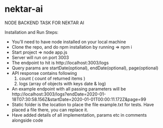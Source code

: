# nektar-ai

NODE BACKEND TASK FOR NEKTAR AI

Installation and Run Steps:

- You'll need to have node installed on your local machine
- Clone the repo, and do npm installation by running => npm i
- Start project => node app.js
- Server will run on port 3003
- The endpoint to hit is http://localhost:3003/logs
- Query params are startDate(optional), endDate(optional), page(optional)
- API response contains following
  1. count ( count of returned items )
  2. logs (array of objects with keys date & log)
- An example endpoint with all passing parameters will be http://localhost:3003/logs?endDate=2020-01-18T07:30:58.156Z&startDate=2020-01-01T00:00:11.172Z&page=99
- Static folder is the location to place the file example.txt for tests. Have placed a file there, you can replace it.
- Have added details of all implementation, params etc in comments alongside code
